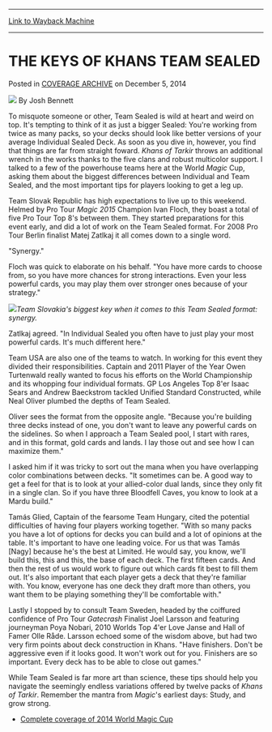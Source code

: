 
---
[Link to Wayback Machine](https://web.archive.org/web/20150106140841/http://magic.wizards.com/en/events/coverage/2014WMC/keys-khans-team-sealed-2014-12-05)

[_metadata_:author]:- "Josh Bennett"
[_metadata_:description]:- "To misquote someone or other, Team Sealed is wild at heart and weird on top. It's tempting to think of it as just a bigger Sealed: You're working from twice as many packs, so your decks should look like better versions of your average Individual Sealed Deck. As soon as you dive in, however, you find that things are far from straight foward. Khans of Tarkir throws an additional wrench in the works thanks to the five clans and robust multicolor support."
[_metadata_:generator]:- "Drupal 7 (http://drupal.org)"
[_metadata_:node]:- "315702"
[_metadata_:publish_date]:- "2014-12-05"
[_metadata_:source]:- "div-main-content"
[_metadata_:title]:- "THE KEYS OF KHANS TEAM SEALED"
[_metadata_:wayback_capture_timestamp]:- "2015-01-06 14:08:41"
[_metadata_:wayback_raw_url]:- "https://web.archive.org/web/20150106140841id_/http://magic.wizards.com/en/events/coverage/2014WMC/keys-khans-team-sealed-2014-12-05"
[_metadata_:wayback_url]:- "http://magic.wizards.com/en/events/coverage/2014WMC/keys-khans-team-sealed-2014-12-05"
---


THE KEYS OF KHANS TEAM SEALED
=============================



 Posted in [COVERAGE ARCHIVE](/en/events/coverage)
 on December 5, 2014 






![](https://media.magic.wizards.com/styles/auth_small/public/images/person/authorpic_joshbennett.jpg)
By Josh Bennett










To misquote someone or other, Team Sealed is wild at heart and weird on top. It's tempting to think of it as just a bigger Sealed: You're working from twice as many packs, so your decks should look like better versions of your average Individual Sealed Deck. As soon as you dive in, however, you find that things are far from straight foward. *Khans of Tarkir* throws an additional wrench in the works thanks to the five clans and robust multicolor support. I talked to a few of the powerhouse teams here at the World *Magic* Cup, asking them about the biggest differences between Individual and Team Sealed, and the most important tips for players looking to get a leg up.


Team Slovak Republic has high expectations to live up to this weekend. Helmed by Pro Tour *Magic 2015* Champion Ivan Floch, they boast a total of five Pro Tour Top 8's between them. They started preparations for this event early, and did a lot of work on the Team Sealed format. For 2008 Pro Tour Berlin finalist Matej Zatlkaj it all comes down to a single word.


"Synergy."


Floch was quick to elaborate on his behalf. "You have more cards to choose from, so you have more chances for strong interactions. Even your less powerful cards, you may play them over stronger ones because of your strategy."


![](https://media.wizards.com/2014/events/2014WMC/teamslovakia.jpg)*Team Slovakia's biggest key when it comes to this Team Sealed format: synergy.* 




Zatlkaj agreed. "In Individual Sealed you often have to just play your most powerful cards. It's much different here."



Team USA are also one of the teams to watch. In working for this event they divided their responsibilities. Captain and 2011 Player of the Year Owen Turtenwald really wanted to focus his efforts on the World Championship and its whopping four individual formats. GP Los Angeles Top 8'er Isaac Sears and Andrew Baeckstrom tackled Unified Standard Constructed, while Neal Oliver plumbed the depths of Team Sealed.


Oliver sees the format from the opposite angle. "Because you're building three decks instead of one, you don't want to leave any powerful cards on the sidelines. So when I approach a Team Sealed pool, I start with rares, and in this format, gold cards and lands. I lay those out and see how I can maximize them."


I asked him if it was tricky to sort out the mana when you have overlapping color combinations between decks. "It sometimes can be. A good way to get a feel for that is to look at your allied-color dual lands, since they only fit in a single clan. So if you have three Bloodfell Caves, you know to look at a Mardu build."


Tamás Glied, Captain of the fearsome Team Hungary, cited the potential difficulties of having four players working together. "With so many packs you have a lot of options for decks you can build and a lot of opinions at the table. It's important to have one leading voice. For us that was Tamás [Nagy] because he's the best at Limited. He would say, you know, we'll build this, this and this, the base of each deck. The first fifteen cards. And then the rest of us would work to figure out which cards fit best to fill them out. It's also important that each player gets a deck that they're familiar with. You know, everyone has one deck they draft more than others, you want them to be playing something they'll be comfortable with."


Lastly I stopped by to consult Team Sweden, headed by the coiffured confidence of Pro Tour *Gatecrash* Finalist Joel Larsson and featuring journeyman Poya Nobari, 2010 Worlds Top 4'er Love Janse and Hall of Famer Olle Råde. Larsson echoed some of the wisdom above, but had two very firm points about deck construction in Khans. "Have finishers. Don't be aggressive even if it looks good. It won't work out for you. Finishers are so important. Every deck has to be able to close out games."


While Team Sealed is far more art than science, these tips should help you navigate the seemingly endless variations offered by twelve packs of *Khans of Tarkir*. Remember the mantra from *Magic*'s earliest days: Study, and grow strong.


* [Complete coverage of 2014 World Magic Cup](/node/315171)

 




